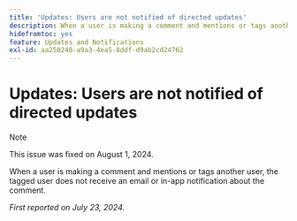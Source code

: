 ```yaml
---
title: 'Updates: Users are not notified of directed updates'
description: When a user is making a comment and mentions or tags another user, the tagged user does not receive an email or in-app notification about the comment.
hidefromtoc: yes
feature: Updates and Notifications
exl-id: aa250248-a9a3-4ea5-8ddf-d9ab2cd24762
---
```

# Updates: Users are not notified of directed updates

>[!NOTE]
>
>This issue was fixed on August 1, 2024.

When a user is making a comment and mentions or tags another user, the tagged user does not receive an email or in-app notification about the comment.

_First reported on July 23, 2024._
